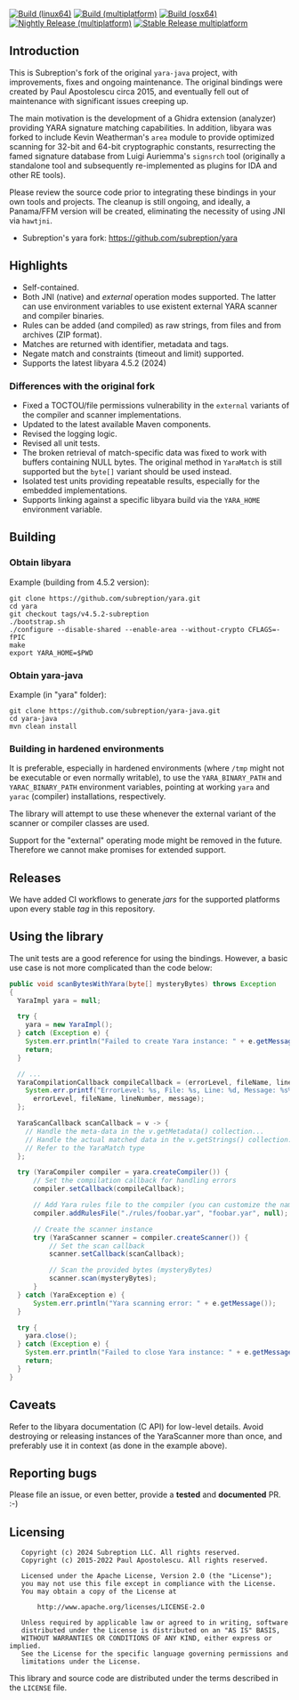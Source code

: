 
[![Build (linux64)](https://github.com/subreption/yara-java/actions/workflows/build_linux64.yml/badge.svg)](https://github.com/subreption/yara-java/actions/workflows/build_linux64.yml) [![Build (multiplatform)](https://github.com/subreption/yara-java/actions/workflows/build_multi.yml/badge.svg)](https://github.com/subreption/yara-java/actions/workflows/build_multi.yml) [![Build (osx64)](https://github.com/subreption/yara-java/actions/workflows/build_macos.yml/badge.svg)](https://github.com/subreption/yara-java/actions/workflows/build_macos.yml) [![Nightly Release (multiplatform)](https://github.com/subreption/yara-java/actions/workflows/ci_nightly.yml/badge.svg)](https://github.com/subreption/yara-java/actions/workflows/ci_nightly.yml) [![Stable Release multiplatform](https://github.com/subreption/yara-java/actions/workflows/ci_release.yml/badge.svg)](https://github.com/subreption/yara-java/actions/workflows/ci_release.yml)

## Introduction

This is Subreption's fork of the original `yara-java` project, with improvements, fixes and ongoing maintenance.
The original bindings were created by Paul Apostolescu circa 2015, and eventually fell out of maintenance with
significant issues creeping up.

The main motivation is the development of a Ghidra extension (analyzer) providing YARA signature matching capabilities.
In addition, libyara was forked to include Kevin Weatherman's `area` module to provide optimized scanning for 32-bit
and 64-bit cryptographic constants, resurrecting the famed signature database from Luigi Auriemma's `signsrch` tool
(originally a standalone tool and subsequently re-implemented as plugins for IDA and other RE tools).

Please review the source code prior to integrating these bindings in your own tools and projects. The cleanup is still
ongoing, and ideally, a Panama/FFM version will be created, eliminating the necessity of using JNI via `hawtjni`.

 - Subreption's yara fork: https://github.com/subreption/yara

## Highlights

- Self-contained.
- Both JNI (native) and *external* operation modes supported. The latter can use environment variables to use existent external YARA scanner and compiler binaries.
- Rules can be added (and compiled) as raw strings, from files and from archives (ZIP format).
- Matches are returned with identifier, metadata and tags.
- Negate match and constraints (timeout and limit) supported.
- Supports the latest libyara 4.5.2 (2024)

### Differences with the original fork

 - Fixed a TOCTOU/file permissions vulnerability in the `external` variants of the compiler and scanner implementations.
 - Updated to the latest available Maven components.
 - Revised the logging logic.
 - Revised all unit tests.
 - The broken retrieval of match-specific data was fixed to work with buffers containing NULL bytes. The original method in `YaraMatch` is still supported but the `byte[]` variant should be used instead.
 - Isolated test units providing repeatable results, especially for the embedded implementations.
 - Supports linking against a specific libyara build via the `YARA_HOME` environment variable.

## Building

### Obtain libyara

Example (building from 4.5.2 version):

```
git clone https://github.com/subreption/yara.git
cd yara
git checkout tags/v4.5.2-subreption
./bootstrap.sh
./configure --disable-shared --enable-area --without-crypto CFLAGS=-fPIC
make
export YARA_HOME=$PWD
```

### Obtain yara-java

Example (in "yara" folder):

```
git clone https://github.com/subreption/yara-java.git
cd yara-java
mvn clean install
```

### Building in hardened environments

It is preferable, especially in hardened environments (where `/tmp` might not be executable or even
normally writable), to use the `YARA_BINARY_PATH` and `YARAC_BINARY_PATH` environment variables,
pointing at working `yara` and `yarac` (compiler) installations, respectively.

The library will attempt to use these whenever the external variant of the scanner or compiler classes are used.

Support for the "external" operating mode might be removed in the future. Therefore we cannot make promises for
extended support.

## Releases

We have added CI workflows to generate *jars* for the supported platforms upon every stable *tag* in this
repository.

## Using the library

The unit tests are a good reference for using the bindings. However, a basic use case is not more
complicated than the code below:


``` java
public void scanBytesWithYara(byte[] mysteryBytes) throws Exception
{
  YaraImpl yara = null;

  try {
    yara = new YaraImpl();
  } catch (Exception e) {
    System.err.println("Failed to create Yara instance: " + e.getMessage());
    return;
  }

  // ...
  YaraCompilationCallback compileCallback = (errorLevel, fileName, lineNumber, message) -> {
    System.err.printf("ErrorLevel: %s, File: %s, Line: %d, Message: %s%n",
      errorLevel, fileName, lineNumber, message);
  };

  YaraScanCallback scanCallback = v -> {
    // Handle the meta-data in the v.getMetadata() collection...
    // Handle the actual matched data in the v.getStrings() collection...
    // Refer to the YaraMatch type
  };

  try (YaraCompiler compiler = yara.createCompiler()) {
      // Set the compilation callback for handling errors
      compiler.setCallback(compileCallback);

      // Add Yara rules file to the compiler (you can customize the namespace if needed)
      compiler.addRulesFile("./rules/foobar.yar", "foobar.yar", null);

      // Create the scanner instance
      try (YaraScanner scanner = compiler.createScanner()) {
          // Set the scan callback
          scanner.setCallback(scanCallback);

          // Scan the provided bytes (mysteryBytes)
          scanner.scan(mysteryBytes);
      }
  } catch (YaraException e) {
      System.err.println("Yara scanning error: " + e.getMessage());
  }

  try {
    yara.close();
  } catch (Exception e) {
    System.err.println("Failed to close Yara instance: " + e.getMessage());
    return;
  }
}
```

## Caveats

Refer to the libyara documentation (C API) for low-level details. Avoid destroying or releasing instances of the YaraScanner
more than once, and preferably use it in context (as done in the example above).

## Reporting bugs

Please file an issue, or even better, provide a **tested** and **documented** PR. :-)

## Licensing

```
   Copyright (c) 2024 Subreption LLC. All rights reserved.
   Copyright (c) 2015-2022 Paul Apostolescu. All rights reserved.

   Licensed under the Apache License, Version 2.0 (the "License");
   you may not use this file except in compliance with the License.
   You may obtain a copy of the License at

       http://www.apache.org/licenses/LICENSE-2.0

   Unless required by applicable law or agreed to in writing, software
   distributed under the License is distributed on an "AS IS" BASIS,
   WITHOUT WARRANTIES OR CONDITIONS OF ANY KIND, either express or implied.
   See the License for the specific language governing permissions and
   limitations under the License.
```

This library and source code are distributed under the terms described in the `LICENSE` file.
